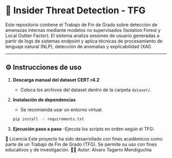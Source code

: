 # 🧠 Insider Threat Detection - TFG

Este repositorio contiene el Trabajo de Fin de Grado sobre detección de amenazas internas mediante modelos no supervisados (Isolation Forest y Local Outlier Factor). El sistema analiza sesiones de usuario generadas a partir de logs de sistemas endpoint y aplica técnicas de procesamiento de lenguaje natural (NLP), detección de anomalías y explicabilidad (XAI).

---


## ⚙️ Instrucciones de uso

1. **Descarga manual del dataset CERT r4.2**
   - Coloca los archivos del dataset dentro de la carpeta `dataset/`.
  
2. **Instalación de dependencias**
   - Se recomienda usar un entorno virtual.
   ```bash
   pip install -r requirements.txt

3. **Ejecución paso a paso**
  -Ejecuta los scripts en orden según el TFG:


📄 Licencia
Este proyecto ha sido desarrollado con fines académicos como parte de un Trabajo de Fin de Grado (TFG).
Se permite su uso con fines educativos y de investigación.
👨‍🎓 Autor: Alvaro Tagarro Mendiguchia
